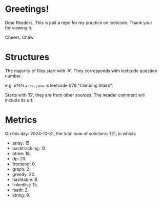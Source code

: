 # Greetings!

Dear Readers,
This is just a repo for my practice on leetcode.
Thank your for viewing it.

Cheers,
Chew

# Structures

The majority of files start with 'A'. They corresponds with leetcode question number.

e.g. `A79Stairs.java` is leetcode #79 "Climbing Stairs".

Starts with 'B', they are from other sources. The header comment will include its url.

# Metrics

On this day: 2024-10-31, the total num of solutions: 121, in which:
- array: 15.
- backtracking: 12.
- btree: 18.
- dp: 20.
- frontend: 0.
- graph: 2.
- greedy: 20.
- hashtable: 8.
- linkedlist: 15.
- math: 2.
- string: 9.